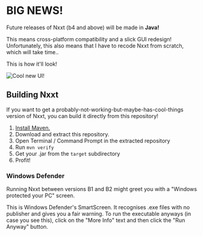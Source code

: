 # **BIG NEWS!**

Future releases of Nxxt (b4 and above) will be made in **Java!**

This means cross-platform compatibility and a slick GUI redesign!
Unfortunately, this also means that I have to recode Nxxt from scratch,
which will take time..

This is how it'll look!

![Cool new UI!](https://imgur.com/UyO5wbm.png)

## Building Nxxt
If you want to get a probably-not-working-but-maybe-has-cool-things version of Nxxt, you can
build it directly from this repository!
1. [Install Maven.](https://maven.apache.org/install.html)
2. Download and extract this repository.
3. Open Terminal / Command Prompt in the extracted repository
4. Run `mvn verify`
5. Get your .jar from the `target` subdirectory
6. Profit!

### Windows Defender
Running Nxxt between versions B1 and B2 might greet you with a "Windows protected your PC" screen.

This is Windows Defender's SmartScreen. It recognises .exe files with no publisher
and gives you a fair warning. To run the executable anyways (in case you see this),
click on the "More Info" text and then click the "Run Anyway" button.
